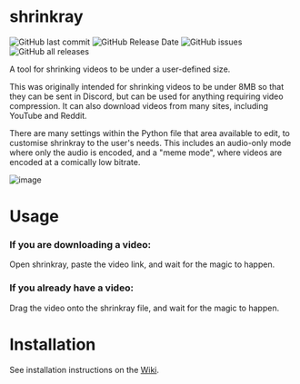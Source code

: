 # shrinkray
![GitHub last commit](https://img.shields.io/github/last-commit/megabyte112/shrinkray?style=for-the-badge)
![GitHub Release Date](https://img.shields.io/github/release-date/megabyte112/shrinkray?label=latest%20release&style=for-the-badge)
![GitHub issues](https://img.shields.io/github/issues-raw/megabyte112/shrinkray?label=issues&style=for-the-badge)
![GitHub all releases](https://img.shields.io/github/downloads/megabyte112/shrinkray/total?style=for-the-badge)


 A tool for shrinking videos to be under a user-defined size.
 
 This was originally intended for shrinking videos to be under 8MB so that they can be sent in Discord, but can be used for anything requiring video compression.
 It can also download videos from many sites, including YouTube and Reddit.
 
There are many settings within the Python file that area available to edit, to customise shrinkray to the user's needs.
This includes an audio-only mode where only the audio is encoded, and a "meme mode", where videos are encoded at a comically low bitrate.

![image](https://user-images.githubusercontent.com/74556753/188287782-758e0f62-f22e-4060-85db-f7c224c2c0d9.png)

# Usage
### If you are downloading a video:
 
 Open shrinkray, paste the video link, and wait for the magic to happen.


### If you already have a video:
 
Drag the video onto the shrinkray file, and wait for the magic to happen.

# Installation
 See installation instructions on the [Wiki](https://github.com/megabyte112/shrinkray/wiki/Installation).
